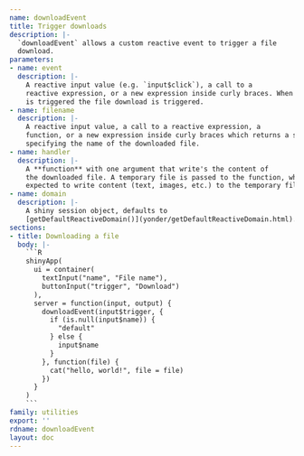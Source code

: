 ```yaml
---
name: downloadEvent
title: Trigger downloads
description: |-
  `downloadEvent` allows a custom reactive event to trigger a file
  download.
parameters:
- name: event
  description: |-
    A reactive input value (e.g. `input$click`), a call to a
    reactive expression, or a new expression inside curly braces. When `event`
    is triggered the file download is triggered.
- name: filename
  description: |-
    A reactive input value, a call to a reactive expression, a
    function, or a new expression inside curly braces which returns a string
    specifying the name of the downloaded file.
- name: handler
  description: |-
    A **function** with one argument that write's the content of
    the downloaded file. A temporary file is passed to the function, which is
    expected to write content (text, images, etc.) to the temporary file.
- name: domain
  description: |-
    A shiny session object, defaults to
    [getDefaultReactiveDomain()](yonder/getDefaultReactiveDomain.html).
sections:
- title: Downloading a file
  body: |-
    ```R
    shinyApp(
      ui = container(
        textInput("name", "File name"),
        buttonInput("trigger", "Download")
      ),
      server = function(input, output) {
        downloadEvent(input$trigger, {
          if (is.null(input$name)) {
            "default"
          } else {
            input$name
          }
        }, function(file) {
          cat("hello, world!", file = file)
        })
      }
    )
    ```
family: utilities
export: ''
rdname: downloadEvent
layout: doc
---
```

